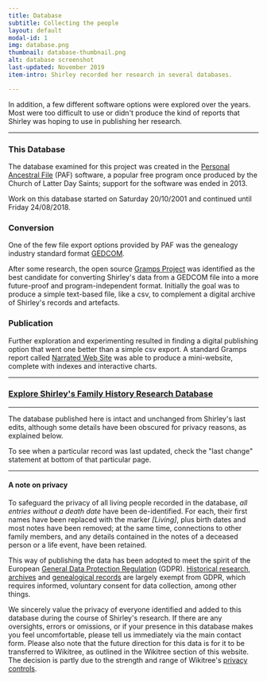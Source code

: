 ```yaml
---
title: Database
subtitle: Collecting the people
layout: default
modal-id: 1
img: database.png
thumbnail: database-thumbnail.png
alt: database screenshot
last-updated: November 2019
item-intro: Shirley recorded her research in several databases.

---
```


In addition, a few different software options were explored over the years. Most were too difficult to use or didn't produce the kind of reports that Shirley was hoping to use in publishing her research.

---

### This Database

The database examined for this project was created in the [Personal Ancestral File](https://en.wikipedia.org/wiki/Personal_Ancestral_File) (PAF) software, a popular free program once produced by the Church of Latter Day Saints; support for the software was ended in 2013.

Work on this database started on Saturday 20/10/2001 and continued until Friday 24/08/2018.

### Conversion

One of the few file export options provided by PAF was the genealogy industry standard format [GEDCOM](https://en.wikipedia.org/wiki/GEDCOM).

After some research, the open source [Gramps Project](https://gramps-project.org/blog/) was identified as the best candidate for converting Shirley's data from a GEDCOM file into a more future-proof and program-independent format. Initially the goal was to produce a simple text-based file, like a csv, to complement a digital archive of Shirley's records and artefacts.

### Publication

Further exploration and experimenting resulted in finding a digital publishing option that went one better than a simple csv export. A standard Gramps report called [Narrated Web Site](https://www.gramps-project.org/wiki/index.php/Gramps_5.1_Wiki_Manual_-_Reports_-_part_7#Narrated_Web_Site) was able to produce a mini-website, complete with indexes and interactive charts.

***
### [Explore Shirley's Family History Research Database](database/index.html)
***

The database published here is intact and unchanged from Shirley's last edits, although some details have been obscured for privacy reasons, as explained below.

To see when a particular record was last updated, check the "last change" statement at bottom of that particular page.

***
#### A note on privacy

To safeguard the privacy of all living people recorded in the database, *all entries without a death date* have been de-identified. For each, their first names have been replaced with the marker *[Living]*, plus birth dates and most notes have been removed; at the same time, connections to other family members, and any details contained in the notes of a deceased person or a life event, have been retained. 

This way of publishing the data has been adopted to meet the spirit of the European [General Data Protection Regulation](https://gdpr.eu/what-is-gdpr/) (GDPR). [Historical research](https://gdpr.eu/article-89-processing-for-archiving-purposes-scientific-or-historical-research-purposes-or-statistical-purposes/), [archives](https://gdpr.eu/Recital-158-Processing-for-archiving-purposes/) and [genealogical records](https://gdpr.eu/Recital-160-Processing-for-historical-research-purposes/) are largely exempt from GDPR, which requires informed, voluntary consent for data collection, among other things.

We sincerely value the privacy of everyone identified and added to this database during the course of Shirley's research. If there are any oversights, errors or omissions, or if your presence in this database makes you feel uncomfortable, please tell us immediately via the main contact form. Please also note that the future direction for this data is for it to be transferred to Wikitree, as outlined in the Wikitree section of this website. The decision is partly due to the strength and range of Wikitree's [privacy controls](https://www.wikitree.com/wiki/Help:Privacy).
